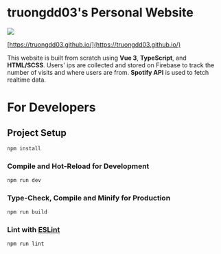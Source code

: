 # truongdd03's Personal Website

![](https://github.com/truongdd03/truongdd03.github.io/workflows/Build/badge.svg)

[https://truongdd03.github.io/](https://truongdd03.github.io/)

This website is built from scratch using **Vue 3**, **TypeScript**, and **HTML/SCSS**. Users' ips are collected and stored on Firebase to track the number of visits and where users are from. **Spotify API** is used to fetch realtime data.

# For Developers

## Project Setup

```sh
npm install
```

### Compile and Hot-Reload for Development

```sh
npm run dev
```

### Type-Check, Compile and Minify for Production

```sh
npm run build
```

### Lint with [ESLint](https://eslint.org/)

```sh
npm run lint
```
